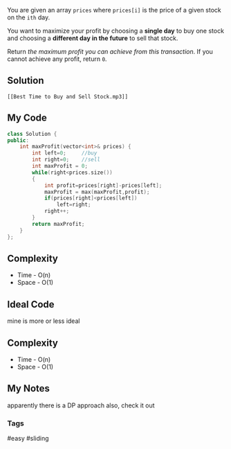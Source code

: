 You are given an array `prices` where `prices[i]` is the price of a given stock on the `ith` day.

You want to maximize your profit by choosing a **single day** to buy one stock and choosing a **different day in the future** to sell that stock.

Return _the maximum profit you can achieve from this transaction_. If you cannot achieve any profit, return `0`.

## Solution
```audio-player
[[Best Time to Buy and Sell Stock.mp3]]
```

## My Code
```cpp
class Solution {
public:
    int maxProfit(vector<int>& prices) {
        int left=0;     //buy
        int right=0;    //sell
        int maxProfit = 0;
        while(right<prices.size())
        {
            int profit=prices[right]-prices[left];
            maxProfit = max(maxProfit,profit);
            if(prices[right]<prices[left])
                left=right;
            right++;
        }
        return maxProfit;
    }
};
```

## Complexity
- Time - O(n)
- Space - O(1)


## Ideal Code
mine is more or less ideal
## Complexity
- Time - O(n)
- Space - O(1)


## My Notes
apparently there is a DP approach also, check it out

### Tags
#easy #sliding 
